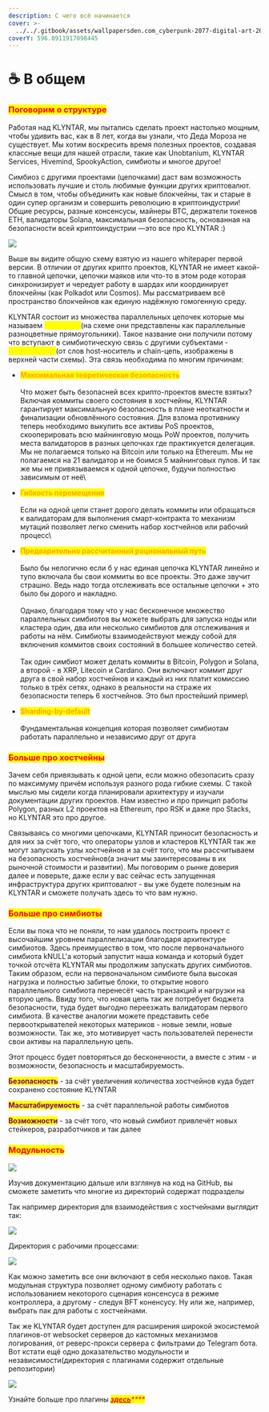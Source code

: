 ```yaml
---
description: С чего всё начинается
cover: >-
  ../../.gitbook/assets/wallpapersden.com_cyberpunk-2077-digital-art-2020_3840x2160.jpg
coverY: 596.8911917098445
---
```


# ☕ В общем

### <mark style="color:red;">**Поговорим о структуре**</mark>

Работая над KLYNTAR, мы пытались сделать проект настолько мощным, чтобы удивить вас, как в 8 лет, когда вы узнали, что Деда Мороза не существует. Мы хотим воскресить время полезных проектов, создавая классные вещи для нашей отрасли, такие как Unobtanium, KLYNTAR Services, Hivemind, SpookyAction, симбиоты и многое другое!

Симбиоз с другими проектами (цепочками) даст вам возможность использовать лучшие и столь любимые функции других криптовалют. Смысл в том, чтобы объединить как новые блокчейны, так и старые в один супер организм и совершить революцию в криптоиндустрии! Общие ресурсы, разные консенсусы, майнеры BTC, держатели токенов ETH, валидаторы Solana, максимальная безопасность, основанная на безопасности всей криптоиндустрии —это все про KLYNTAR :)

![](../../.gitbook/assets/KlyntarOverview3WithBack.png)

Выше вы видите общую схему взятую из нашего whitepaper первой версии. В отличии от других крипто проектов, KLYNTAR не имеет какой-то главной цепочки, цепочки маяков или что-то в этом роде которая синхронизирует и чередует работу в шардах или координирует блокчейны (как Polkadot или Cosmos). Мы рассматриваем всё пространство блокчейнов как единую надёжную гомогенную среду.

KLYNTAR состоит из множества параллельных цепочек которые мы называем _<mark style="color:yellow;">**симбиоты**</mark>_(на схеме они представлены как параллельные разноцветные прямоугольники). Такое название они получили потому что вступают в симбиотическую связь с другими субъектами - _<mark style="color:yellow;">**хостчейнами**</mark>_(от слов host-носитель и chain-цепь, изображены в верхней части схемы). Эта связь необходима по многим причинам:

* <mark style="color:orange;">**Максимальная теоретическая безопасность**</mark>\
  \
  Что может быть безопасней всех крипто-проектов вместе взятых? Включая коммиты своего состояния в хостчейны, KLYNTAR гарантирует максимальную безопасность в плане неоткатности и финализации обновлённого состояния. Для взлома противнику теперь необходимо выкупить все активы PoS проектов, скооперировать всю майнинговую мощь PoW проектов, получить места валидаторов в разных цепочках где практикуется делегация. Мы не полагаемся только на Bitcoin или только на Ethereum. Мы не полагаемся на 21 валидатор и не боимся 5 майнинговых пулов. И так же мы не привязываемся к одной цепочке, будучи полностью зависимым от неё\

* <mark style="color:orange;">**Гибкость перемещения**</mark>\
  \
  Если на одной цепи станет дорого делать коммиты или обращаться к валидаторам для выполнения смарт-контракта то механизм мутаций позволяет легко сменить набор хостчейнов или рабочий процесс\

* <mark style="color:orange;">**Предварительно рассчитанный рациональный путь**</mark>\
  \
  Было бы нелогично если б у нас единая цепочка KLYNTAR линейно и тупо включала бы свои коммиты во все проекты. Это даже звучит страшно. Ведь надо тогда отслеживать все остальные цепочки + это было бы дорого и накладно.\
  \
  Однако, благодаря тому что у нас бесконечное множество параллельных симбиотов вы можете выбрать для запуска ноды или кластера один, два или несколько симбиотов для отслеживания и работы на нём. Симбиоты взаимодействуют между собой для включения коммитов своих состояний в большее количество сетей.\
  \
  Так один симбиот может делать коммиты в Bitcoin, Polygon и Solana, а второй - в XRP, Litecoin и Cardano. Они включают коммит друг друга в свой набор хостчейнов и каждый из них платит комиссию только в трёх сетях, однако в реальности на страже их безопасности теперь 6 хостчейнов. Это был простейший пример\

* <mark style="color:orange;">**Sharding-by-default**</mark>\
  \
  Фундаментальная концепция которая позволяет симбиотам работать параллельно и независимо друг от друга

### <mark style="color:red;">Больше про хостчейны</mark>

Зачем себя привязывать к одной цепи, если можно обезопасить сразу по максимуму причём используя разного рода гибкие схемы. С такой мыслью мы сидели когда планировали архитектуру и изучали документации других проектов. Нам известно и про принцип работы Polygon, разных L2 проектов на Ethereum, про RSK и даже про Stacks, но KLYNTAR это про другое.

Связываясь со многими цепочками, KLYNTAR приносит безопасность и для них за счёт того, что операторы узлов и кластеров KLYNTAR так же могут запускать узлы хостчейнов  и за счёт того, что мы рассчитываем на безопасность хостчейнов(а значит мы заинтересованы в их рыночной стоимости и развитии). Мы поговорим о рынке доверия далее и поверьте, даже если у вас сейчас есть запущенная инфраструктура других криптовалют - вы уже будете полезным на KLYNTAR и сможете получать здесь то что вам нужно.

### <mark style="color:red;">Больше про симбиоты</mark>

Если вы пока что не поняли, то нам удалось построить проект с высочайшим уровнем параллелизации благодаря архитектуре симбиотов. Здесь преимущество в том, что после первоначального симбиота kNULL'а который запустит наша команда и который будет точкой отсчёта KLYNTAR мы продолжим запускать других симбиотов. Таким образом, если на первоначальном симбиоте была высокая нагрузка и полностью забитые блоки, то открытие нового параллельного симбиота перенесёт часть транзакций и нагрузки на вторую цепь. Ввиду того, что новая цепь так же потребует бюджета безопасности, туда будет выгодно переезжать валидаторам первого симбиота. В качестве аналогии можете представить себе первооткрывателей некоторых материков - новые земли, новые возможности. Так же, это мотивирует часть пользователей перенести свои активы на параллельную цепь.

Этот процесс будет повторяться до бесконечности, а вместе с этим - и возможности, безопасность и масштабируемость.

<mark style="color:purple;">**Безопасность**</mark> - за счёт увеличения количества хостчейнов куда будет сохранено состояние KLYNTAR

<mark style="color:purple;">**Масштабируемость**</mark> - за счёт параллельной работы симбиотов

<mark style="color:purple;">**Возможности**</mark> - за счёт того, что новый симбиот привлечёт новых стейкеров, разработчиков и так далее



### <mark style="color:red;">Модульность</mark>

![](../../.gitbook/assets/thoughtworks-gif\_dribbble.gif)

Изучив документацию дальше или взглянув на код на GitHub, вы сможете заметить что многие из директорий содержат подразделы

Так например директория для взаимодействия с хостчейнами выглядит так:

![](<../../.gitbook/assets/image (7) (1) (1).png>)

Директория с рабочими процессами:

![](<../../.gitbook/assets/image (15) (1) (1) (1).png>)

Как можно заметить все они включают в себя несколько паков. Такая модульная структура позволяет одному симбиоту работать с использованием некоторого сценария консенсуса в режиме контроллера, а другому - следуя BFT коненсусу. Ну или же, например, выбрать пак для работы с хостчейнами.

Так же KLYNTAR будет доступен для расширения широкой экосистемой плагинов-от websocket серверов до кастомных механизмов логирования, от реверс-прокси сервера с фильтрами до Telegram бота. Вот кстати ещё одно доказательство модульности и независимости(директория с плагинами содержит отдельные репозитории)

&#x20;

![](<../../.gitbook/assets/image (4) (1).png>)

Узнайте больше про плагины [_<mark style="color:red;">**здесь**</mark>_](../plaginy.md)_<mark style="color:red;">****</mark>_

